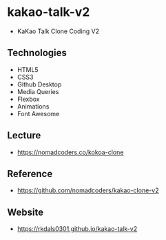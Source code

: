 # kakao-talk-v2
- KaKao Talk Clone Coding V2

## Technologies
- HTML5
- CSS3
- Github Desktop
- Media Queries
- Flexbox
- Animations
- Font Awesome

## Lecture
- https://nomadcoders.co/kokoa-clone

## Reference
- https://github.com/nomadcoders/kakao-clone-v2

## Website
- https://rkdals0301.github.io/kakao-talk-v2
